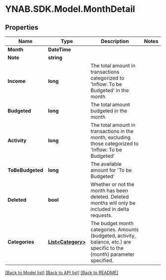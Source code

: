 # YNAB.SDK.Model.MonthDetail
## Properties

Name | Type | Description | Notes
------------ | ------------- | ------------- | -------------
**Month** | **DateTime** |  | 
**Note** | **string** |  | 
**Income** | **long** | The total amount in transactions categorized to &#39;Inflow: To be Budgeted&#39; in the month | 
**Budgeted** | **long** | The total amount budgeted in the month | 
**Activity** | **long** | The total amount in transactions in the month, excluding those categorized to &#39;Inflow: To be Budgeted&#39; | 
**ToBeBudgeted** | **long** | The available amount for &#39;To be Budgeted&#39; | 
**Deleted** | **bool** | Whether or not the month has been deleted.  Deleted months will only be included in delta requests. | 
**Categories** | [**List&lt;Category&gt;**](Category.md) | The budget month categories.  Amounts (budgeted, activity, balance, etc.) are specific to the {month} parameter specified. | 

[[Back to Model list]](../README.md#documentation-for-models) [[Back to API list]](../README.md#documentation-for-api-endpoints) [[Back to README]](../README.md)

